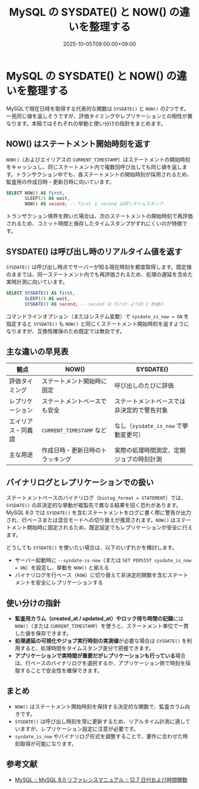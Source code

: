 ﻿---
title: "MySQL の SYSDATE() と NOW() の違いを整理する"
date: 2025-10-05T09:00:00+09:00
publishDate: 2025-10-05T09:00:00+09:00
description: "MySQL の日付関数 SYSDATE() と NOW() の違いと使い分け、レプリケーションへの影響や設定オプションを整理します。"
tags: 
- Mysql
- DB
categories: 
- Mysql
image: images/thumbnail/powered-by-mysql-167x86.png
image_description: 'MySQLは、Oracleの米国およびその他の国における商標または登録商標です。'
slug: "mysql-sysdate-vs-now"
draft: false
enableToc: true
enableTocContent: true
---

# MySQL の SYSDATE() と NOW() の違いを整理する

MySQLで現在日時を取得する代表的な関数は `SYSDATE()` と `NOW()` の2つです。一見同じ値を返しそうですが、評価タイミングやレプリケーションとの相性が異なります。本稿ではそれぞれの挙動と使い分けの指針をまとめます。

## NOW() はステートメント開始時刻を返す
`NOW()`（およびエイリアスの `CURRENT_TIMESTAMP`）はステートメントの開始時刻をキャッシュし、同じステートメント内で複数回呼び出しても同じ値を返します。トランザクション中でも、各ステートメントの開始時刻が採用されるため、監査用の作成日時・更新日時に向いています。

```sql
SELECT NOW() AS first,
       SLEEP(2) AS wait,
       NOW() AS second; -- first と second は同じタイムスタンプ
```

トランザクション境界を跨いだ場合は、次のステートメントの開始時刻で再評価されるため、コミット時間と保存したタイムスタンプがずれにくいのが特徴です。

## SYSDATE() は呼び出し時のリアルタイム値を返す
`SYSDATE()` は呼び出し時点でサーバーが知る現在時刻を都度取得します。既定値のままでは、同一ステートメント内でも再評価されるため、処理の遅延を含めた実時計測に向いています。

```sql
SELECT SYSDATE() AS first,
       SLEEP(2) AS wait,
       SYSDATE() AS second; -- second は first より約 2 秒進む
```

コマンドラインオプション（またはシステム変数）で `sysdate_is_now = ON` を指定すると `SYSDATE()` も `NOW()` と同じくステートメント開始時刻を返すようになりますが、互換性確保のため既定では無効です。

## 主な違いの早見表
| 観点 | NOW() | SYSDATE() |
| ---- | ----- | --------- |
| 評価タイミング | ステートメント開始時に固定 | 呼び出しのたびに評価 |
| レプリケーション | ステートメントベースでも安全 | ステートメントベースでは非決定的で警告対象 |
| エイリアス・同義語 | `CURRENT_TIMESTAMP` など | なし（`sysdate_is_now` で挙動変更可） |
| 主な用途 | 作成日時・更新日時のトラッキング | 実際の処理時間測定、定期ジョブの時刻計測 |

## バイナリログとレプリケーションでの扱い
ステートメントベースのバイナリログ（`binlog_format = STATEMENT`）では、`SYSDATE()` の非決定的な挙動が複製先で異なる結果を招く恐れがあります。MySQL 8.0 では `SYSDATE()` を含むステートメントをログに書く際に警告が出力され、行ベースまたは混合モードへの切り替えが推奨されます。`NOW()` はステートメント開始時に固定されるため、既定設定でもレプリケーションが安全に行えます。

どうしても `SYSDATE()` を使いたい場合は、以下のいずれかを検討します。
- サーバー起動時に `--sysdate-is-now`（または `SET PERSIST sysdate_is_now = ON`）を設定し、挙動を `NOW()` と揃える
- バイナリログを行ベース（`ROW`）に切り替えて非決定的関数を含むステートメントを安全にレプリケーションする

## 使い分けの指針
- **監査用カラム（created_at / updated_at）やロック待ち時間の記録**には `NOW()`（または `CURRENT_TIMESTAMP`）を使うと、ステートメント単位で一貫した値を保存できます。
- **処理遅延の可視化やジョブ実行時刻の実測値**が必要な場合は `SYSDATE()` を利用すると、処理時間をタイムスタンプ差分で把握できます。
- **アプリケーションで実時間が重要だがレプリケーションも行っている**場合は、行ベースのバイナリログを選択するか、アプリケーション側で時刻を採取することで安全性を確保できます。

## まとめ
- `NOW()` はステートメント開始時刻を保持する決定的な関数で、監査カラム向きです。
- `SYSDATE()` は呼び出し時刻を常に更新するため、リアルタイム計測に適していますが、レプリケーション設定に注意が必要です。
- `sysdate_is_now` やバイナリログ形式を調整することで、要件に合わせた時刻取得が可能になります。

## 参考文献
- <a href="https://dev.mysql.com/doc/refman/8.0/ja/date-and-time-functions.html" target="_blank" rel="nofollow noopener">MySQL :: MySQL 8.0 リファレンスマニュアル :: 12.7 日付および時間関数</a>
